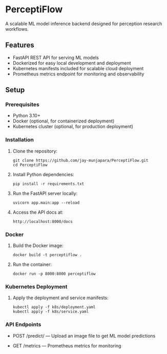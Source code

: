 # PerceptiFlow

A scalable ML model inference backend designed for perception research workflows.

## Features

- FastAPI REST API for serving ML models
- Dockerized for easy local development and deployment
- Kubernetes manifests included for scalable cloud deployment
- Prometheus metrics endpoint for monitoring and observability

## Setup

### Prerequisites

- Python 3.10+
- Docker (optional, for containerized deployment)
- Kubernetes cluster (optional, for production deployment)

### Installation

1. Clone the repository:
   ```
   git clone https://github.com/jay-munjapara/PerceptiFlow.git
   cd PerceptiFlow
   ```
2. Install Python dependencies:
   ```
   pip install -r requirements.txt
   ```
3. Run the FastAPI server locally:
   ```
   uvicorn app.main:app --reload
   ```
4. Access the API docs at:
   ```
   http://localhost:8000/docs
   ```

### Docker

1. Build the Docker image:
   ```
   docker build -t perceptiflow .
   ```
2. Run the container:
   ```
   docker run -p 8000:8000 perceptiflow
   ```

### Kubernetes Deployment

1. Apply the deployment and service manifests:
   ```
   kubectl apply -f k8s/deployment.yaml
   kubectl apply -f k8s/service.yaml
   ```

### API Endpoints

- POST /predict/ — Upload an image file to get ML model predictions

- GET /metrics — Prometheus metrics for monitoring
